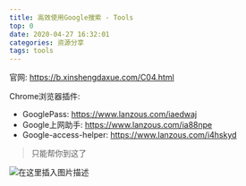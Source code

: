 ```yaml
---
title: 高效使用Google搜索 - Tools
top: 0
date: 2020-04-27 16:32:01
categories: 资源分享
tags: tools
---
```


官网: <https://b.xinshengdaxue.com/C04.html>

Chrome浏览器插件:
- GooglePass: <https://www.lanzous.com/iaedwaj>
- Google上网助手: <https://www.lanzous.com/ia88npe>
- Google-access-helper: <https://www.lanzous.com/i4hskyd>
>只能帮你到这了

![在这里插入图片描述](https://img-blog.csdnimg.cn/20200427010818335.png?x-oss-process=image/watermark,type_ZmFuZ3poZW5naGVpdGk,shadow_10,text_aHR0cHM6Ly9ibG9nLmNzZG4ubmV0L3FxXzM2ODUyNzgw,size_16,color_FFFFFF,t_70)